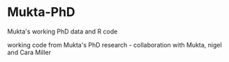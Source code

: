 # Mukta-PhD
Mukta's working PhD data and R code

working code from Mukta's PhD research - collaboration with Mukta, nigel and Cara Miller
